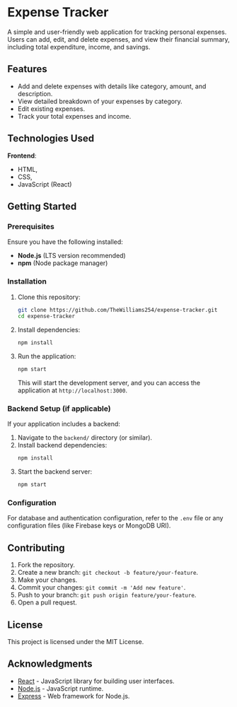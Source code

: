 # Expense Tracker

A simple and user-friendly web application for tracking personal expenses. Users can add, edit, and delete expenses, and view their financial summary, including total expenditure, income, and savings.

## Features
- Add and delete expenses with details like category, amount, and description.
- View detailed breakdown of your expenses by category.
- Edit existing expenses.
- Track your total expenses and income.

## Technologies Used
 **Frontend**: 
- HTML,
- CSS, 
- JavaScript (React)

## Getting Started

### Prerequisites
Ensure you have the following installed:
- **Node.js** (LTS version recommended)
- **npm** (Node package manager)

### Installation

1. Clone this repository:
    ```bash
    git clone https://github.com/TheWilliams254/expense-tracker.git
    cd expense-tracker
    ```

2. Install dependencies:
    ```bash
    npm install
    ```

3. Run the application:
    ```bash
    npm start
    ```

    This will start the development server, and you can access the application at `http://localhost:3000`.

### Backend Setup (if applicable)

If your application includes a backend:
1. Navigate to the `backend/` directory (or similar).
2. Install backend dependencies:
    ```bash
    npm install
    ```
3. Start the backend server:
    ```bash
    npm start
    ```

### Configuration

For database and authentication configuration, refer to the `.env` file or any configuration files (like Firebase keys or MongoDB URI).

## Contributing

1. Fork the repository.
2. Create a new branch: `git checkout -b feature/your-feature`.
3. Make your changes.
4. Commit your changes: `git commit -m 'Add new feature'`.
5. Push to your branch: `git push origin feature/your-feature`.
6. Open a pull request.

## License

This project is licensed under the MIT License.

## Acknowledgments
- [React](https://reactjs.org/) - JavaScript library for building user interfaces.
- [Node.js](https://nodejs.org/) - JavaScript runtime.
- [Express](https://expressjs.com/) - Web framework for Node.js.
